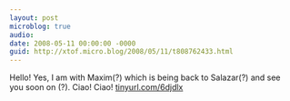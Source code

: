 ```yaml
---
layout: post
microblog: true
audio: 
date: 2008-05-11 00:00:00 -0000
guid: http://xtof.micro.blog/2008/05/11/t808762433.html
---
```

Hello! Yes, I am with Maxim(?) which is being back to Salazar(?) and see you soon on (?). Ciao! Ciao!
[tinyurl.com/6djdlx](http://tinyurl.com/6djdlx)
